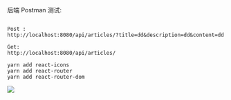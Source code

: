 后端 Postman 测试:

```

Post :
http://localhost:8080/api/articles/?title=dd&description=dd&content=dd

Get:
http://localhost:8080/api/articles/

yarn add react-icons
yarn add react-router
yarn add react-router-dom
```

 ![](http://imagesoda.oss-cn-beijing.aliyuncs.com/Sodaoo/2022-07-16-072531.png)